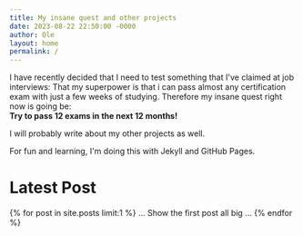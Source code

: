 ```yaml
---
title: My insane quest and other projects
date: 2023-08-22 22:50:00 -0000
author: Ole
layout: home
permalink: /
---
```


I have recently decided that I need to test something that I've claimed at job interviews:
That my superpower is that i can pass almost any certification exam with just a few weeks of studying.
Therefore my insane quest right now is going be:  
**Try to pass 12 exams in the next 12 months!**

I will probably write about my other projects as well.

For fun and learning, I'm doing this with Jekyll and GitHub Pages.

<h1>Latest Post</h1>
{% for post in site.posts limit:1 %}
... Show the first post all big ...
{% endfor %}


